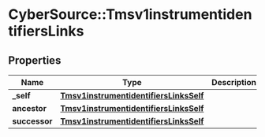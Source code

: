 # CyberSource::Tmsv1instrumentidentifiersLinks

## Properties
Name | Type | Description | Notes
------------ | ------------- | ------------- | -------------
**_self** | [**Tmsv1instrumentidentifiersLinksSelf**](Tmsv1instrumentidentifiersLinksSelf.md) |  | [optional] 
**ancestor** | [**Tmsv1instrumentidentifiersLinksSelf**](Tmsv1instrumentidentifiersLinksSelf.md) |  | [optional] 
**successor** | [**Tmsv1instrumentidentifiersLinksSelf**](Tmsv1instrumentidentifiersLinksSelf.md) |  | [optional] 



